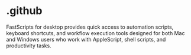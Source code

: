 # .github
FastScripts for desktop provides quick access to automation scripts, keyboard shortcuts, and workflow execution tools designed for both Mac and Windows users who work with AppleScript, shell scripts, and productivity tasks.
